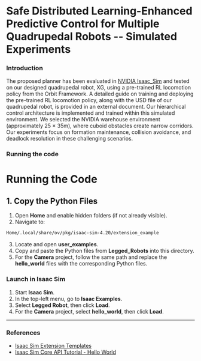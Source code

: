 
# Safe Distributed Learning-Enhanced Predictive Control for Multiple Quadrupedal Robots -- Simulated Experiments

### Introduction

The proposed planner has been evaluated in [NVIDIA Isaac_Sim](https://developer.nvidia.com/isaac/sim) and tested on our designed quadrupedal robot, XG, using a pre-trained RL locomotion policy from the Orbit Framework. A detailed guide on training and deploying the pre-trained RL locomotion policy, along with the USD file of our quadrupedal robot, is provided in an external document. Our hierarchical control architecture is implemented and trained within this simulated environment. We selected the NVIDIA warehouse environment (approximately 25 × 35m), where cuboid obstacles create narrow corridors. Our experiments focus on formation maintenance, collision avoidance, and deadlock resolution in these challenging scenarios.

### Running the code

# Running the Code

## 1. Copy the Python Files  
1. Open **Home** and enable hidden folders (if not already visible).  
2. Navigate to:  
```bash
Home/.local/share/ov/pkg/isaac-sim-4.20/extension_example
```

3. Locate and open **user_examples**.  
4. Copy and paste the Python files from **Legged_Robots** into this directory.  
5. For the **Camera** project, follow the same path and replace the **hello_world** files with the corresponding Python files.  

### Launch in Isaac Sim  
1. Start **Isaac Sim**.  
2. In the top-left menu, go to **Isaac Examples**.  
3. Select **Legged Robot**, then click **Load**.  
4. For the **Camera** project, select **hello_world**, then click **Load**.  

---

### References  
- [Isaac Sim Extension Templates](https://docs.omniverse.nvidia.com/isaacsim/latest/advanced_tutorials/tutorial_extension_templates.html)  
- [Isaac Sim Core API Tutorial - Hello World](https://docs.omniverse.nvidia.com/isaacsim/latest/core_api_tutorials/tutorial_core_hello_world.html)  

